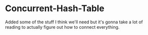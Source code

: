 # Concurrent-Hash-Table

Added some of the stuff I think we'll need but it's gonna take a lot of reading to actually figure out how to connect everything.
